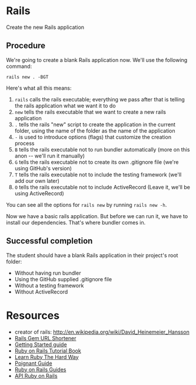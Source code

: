 # Rails

Create the new Rails application

## Procedure

We're going to create a blank Rails application now. We'll use the following command:

`rails new . -BGT`

Here's what all this means:

1. `rails` calls the rails executable; everything we pass after that is telling the rails application what we want it to do
2. `new` tells the rails executable that we want to create a new rails application
3. `.` tells the rails "new" script to create the application in the current folder, using the name of the folder as the name of the application
4. `-` is used to introduce options (flags) that customize the creation process
5. `B` tells the rails executable not to run bundler automatically (more on this anon -- we'll run it manually)
6. `G` tells the rails executable not to create its own .gitignore file (we're using GitHub's version)
7. `T` tells the rails executable not to include the testing framework (we'll add our own later)
8. `O` tells the rails executable not to include ActiveRecord (Leave it, we'll be using ActiveRecord)

You can see all the options for `rails new` by running `rails new -h`.

Now we have a basic rails application. But before we can run it, we have to install our dependencies. That's where bundler comes in.

## Successful completion

The student should have a blank Rails application in their project's root folder:

* Without having run bundler
* Using the GitHub supplied .gitignore file
* Without a testing framework
* Without ActiveRecord

# Resources

- creator of rails: http://en.wikipedia.org/wiki/David_Heinemeier_Hansson
- [Rails Gem URL Shortener](https://github.com/jpmcgrath/shortener)
- [Getting Started guide](http://guides.rubyonrails.org/getting_started.html)
- [Ruby on Rails Tutorial Book](http://www.railstutorial.org/book)
- [Learn Ruby The Hard Way](http://ruby.learncodethehardway.org/book/)
- [Poignant Guide](http://mislav.uniqpath.com/poignant-guide/)
- [Ruby on Rails Guides](http://guides.rubyonrails.org/)
- [API Ruby on Rails](http://api.rubyonrails.org/)